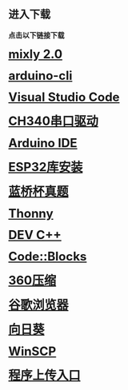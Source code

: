 ## 进入下载

**点击以下链接下载**

<font size="5">**[mixly 2.0](http://www.cele-tech.com:5000/sharing/m949pbl1c)**</font>

<font size="5">**[arduino-cli](https://downloads.arduino.cc/arduino-cli/arduino-cli_latest_Windows_64bit.zip)**</font>

<font size="5">**[Visual Studio Code](https://code.visualstudio.com/docs/?dv=win64user)**</font>

<font size="5">**[CH340串口驱动](https://www.wch.cn/downloads/file/65.html)**</font>

<font size="5">**[Arduino IDE](https://downloads.arduino.cc/arduino-ide/arduino-ide_2.3.4_Windows_64bit.exe)**</font>

<font size="5">**[ESP32库安装](http://www.cele-tech.com:5000/sharing/xOCNzIuSd)**</font>

<font size="5">**[蓝桥杯真题](http://www.cele-tech.com:5000/sharing/HK36AJjfB)**</font>

<font size="5">**[Thonny](http://www.cele-tech.com:5000/sharing/UGVKy2eVw)**</font>

<font size="5">**[DEV C++](https://logserviceccf.oss-cn-hangzhou.aliyuncs.com/Dev-Cpp%205.11%20TDM-GCC%204.9.2.exe)**</font>

<font size="5">**[Code::Blocks](https://sourceforge.net/projects/codeblocks/files/latest/download)**</font>

<font size="5">**[360压缩](https://www.360totalsecurity.com/zh-cn/download-free-360-zip/)**</font>

<font size="5">**[谷歌浏览器](https://dl.google.com/tag/s/appguid%3D%7B8A69D345-D564-463C-AFF1-A69D9E530F96%7D%26iid%3D%7B8DFA7F4B-A60F-278B-84C2-338237943B54%7D%26lang%3Dzh-CN%26browser%3D5%26usagestats%3D1%26appname%3DGoogle%2520Chrome%26needsadmin%3Dprefers%26ap%3Dx64-statsdef_1%26installdataindex%3Dempty/chrome/install/ChromeStandaloneSetup64.exe)**</font>

<font size="5">**[向日葵](https://sunlogin.oray.com/download)**</font>

<font size="5">**[WinSCP](https://winscp.net/eng/download.php)**</font>

<font size="5">**[程序上传入口](http://www.cele-tech.com:5000/sharing/A7O0nX4dI)**</font>

